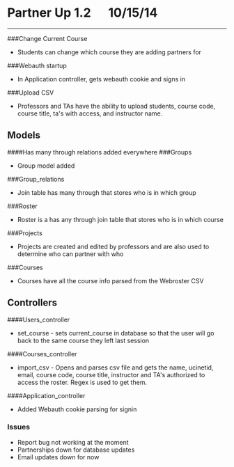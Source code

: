 Partner Up 1.2&nbsp;&nbsp;&nbsp;&nbsp;&nbsp;&nbsp;10/15/14
=========

-------------------------
###Change Current Course
+ Students can change which course they are adding partners for

###Webauth startup
+ In Application controller, gets webauth cookie and signs in 

###Upload CSV
+ Professors and TAs have the ability to upload students, course code, course title, ta's with access, and instructor name.

Models
-------------------------
####Has many through relations added everywhere
###Groups
+ Group model added

###Group_relations
+ Join table has many through that stores who is in which group

###Roster
+ Roster is a has any through join table that stores who is in which course

###Projects
+ Projects are created and edited by professors and are also used to determine who can partner with who

###Courses
+ Courses have all the course info parsed from the Webroster CSV

Controllers
-------------------------
####Users_controller
+ set_course - sets current_course in database so that the user will go back to the same course they left last session

####Courses_controller
+ import_csv - Opens and parses csv file and gets the name, ucinetid, email, course code, course title, instructor and TA's authorized to access the roster.  Regex is used to get them.

####Application_controller
+ Added Webauth cookie parsing for signin


### Issues
+ Report bug not working at the moment
+ Partnerships down for database updates
+ Email updates down for now
